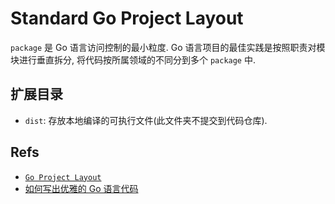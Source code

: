 # Standard Go Project Layout

`package` 是 Go 语言访问控制的最小粒度. Go 语言项目的最佳实践是按照职责对模块进行垂直拆分, 将代码按所属领域的不同分到多个 `package` 中.   

## 扩展目录
* `dist`: 存放本地编译的可执行文件(此文件夹不提交到代码仓库).   

## Refs
* [`Go Project Layout`](https://github.com/golang-standards/project-layout)
* [如何写出优雅的 Go 语言代码](https://draveness.me/golang-101/)
